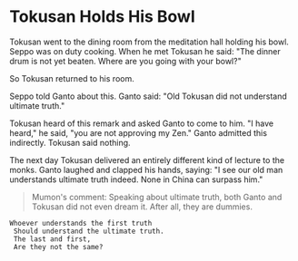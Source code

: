 # Tokusan Holds His Bowl

Tokusan went to the dining room from the meditation hall holding his bowl. Seppo was on duty cooking. When he met Tokusan he said: "The dinner drum is not yet beaten. Where are you going with your bowl?"

So Tokusan returned to his room.

Seppo told Ganto about this. Ganto said: "Old Tokusan did not understand ultimate truth."

Tokusan heard of this remark and asked Ganto to come to him. "I have heard," he said, "you are not approving my Zen." Ganto admitted this indirectly. Tokusan said nothing.

The next day Tokusan delivered an entirely different kind of lecture to the monks. Ganto laughed and clapped his hands, saying: "I see our old man understands ultimate truth indeed. None in China can surpass him."

> Mumon's comment: Speaking about ultimate truth, both Ganto and Tokusan did not even dream it. After all, they are dummies.

```
Whoever understands the first truth
 Should understand the ultimate truth.
 The last and first,
 Are they not the same?
```
